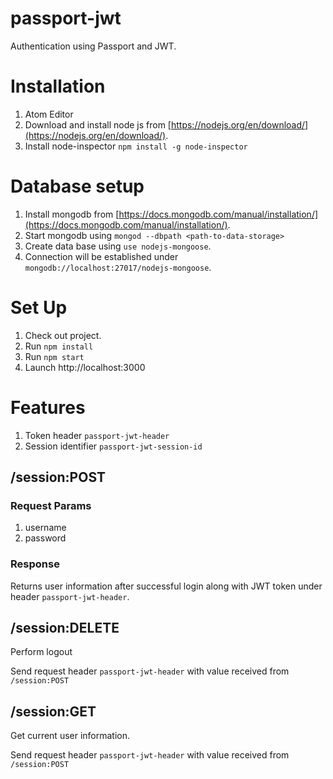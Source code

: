 # passport-jwt

Authentication using Passport and JWT.

Installation
============

1. Atom Editor
2. Download and install node js from [https://nodejs.org/en/download/](https://nodejs.org/en/download/).
3. Install node-inspector `npm install -g node-inspector`

Database setup
==============

1. Install mongodb from [https://docs.mongodb.com/manual/installation/](https://docs.mongodb.com/manual/installation/).
2. Start mongodb using `mongod --dbpath <path-to-data-storage>`
3. Create data base using `use nodejs-mongoose`.
4. Connection will be established under `mongodb://localhost:27017/nodejs-mongoose`.

Set Up
======

1. Check out project.
2. Run `npm install`
3. Run `npm start`
4. Launch http://localhost:3000

Features
========

1. Token header `passport-jwt-header`
2. Session identifier `passport-jwt-session-id`

## /session:POST

### Request Params

1. username
2. password

### Response

Returns user information after successful login along with JWT token under header `passport-jwt-header`.


## /session:DELETE

Perform logout

Send request header `passport-jwt-header` with value received from `/session:POST`


## /session:GET

Get current user information.

Send request header `passport-jwt-header` with value received from `/session:POST`
